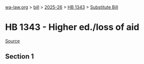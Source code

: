 [wa-law.org](/) > [bill](/bill/) > [2025-26](/bill/2025-26/) > [HB 1343](/bill/2025-26/hb/1343/) > [Substitute Bill](/bill/2025-26/hb/1343/S/)

# HB 1343 - Higher ed./loss of aid

[Source](http://lawfilesext.leg.wa.gov/biennium/2025-26/Pdf/Bills/House%20Bills/1343-S.pdf)

## Section 1